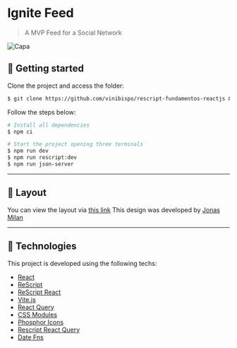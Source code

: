 # Ignite Feed

> A MVP Feed for a Social Network

![Capa](https://user-images.githubusercontent.com/48097622/235372522-d90700f4-a4af-4482-816c-02581a961c2f.png)

## 🚀 Getting started

Clone the project and access the folder:
```bash
$ git clone https://github.com/vinibispo/rescript-fundamentos-reactjs && cd rescript-fundamentos-reactjs
```

Follow the steps below:
```bash
# Install all dependencies
$ npm ci

# Start the project opening three terminals
$ npm run dev
$ npm run rescript:dev
$ npm run json-server
```
---
## 🎨 Layout
You can view the layout via [this link](https://www.figma.com/file/2LZTfPKT6Ohln5nZSn6TNk/Ignite-Feed-(Community)?node-id=0-1&t=HfOqWVKr7I8MzT1J-0)
This design was developed by [Jonas Milan](https://jonasmilan.cc/)

---
## 🧪 Technologies
This project is developed using the following techs:

- [React](https://reactjs.org)
- [ReScript](https://rescript-lang.org)
- [ReScript React](https://rescript-lang.org/docs/react/latest/introduction)
- [Vite.js](https://vitejs.dev)
- [React Query](https://tanstack.com/query/v4/docs/react/overview)
- [CSS Modules](https://github.com/css-modules/css-modules)
- [Phosphor Icons](https://phosphoricons.com/)
- [Rescript React Query](https://github.com/rescriptbr/react-query)
- [Date Fns](https://date-fns.org/)